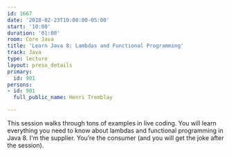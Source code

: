 ```yaml
---
id: 1667
date: '2018-02-23T10:00:00-05:00'
start: '10:00'
duration: '01:00'
room: Core Java
title: 'Learn Java 8: Lambdas and Functional Programming'
track: Java
type: lecture
layout: preso_details
primary:
  id: 901
persons:
- id: 901
  full_public_name: Henri Tremblay

---
```

This session walks through tons of examples in live coding. You will learn everything you need to know about lambdas and functional programming in Java 8. I'm the supplier. You’re the consumer (and you will get the joke after the session).